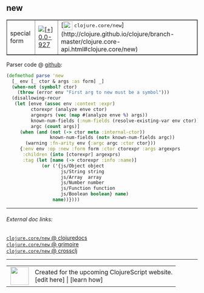 ## new



 <table border="1">
<tr>
<td>special form</td>
<td><a href="https://github.com/cljsinfo/cljs-api-docs/tree/0.0-927"><img valign="middle" alt="[+] 0.0-927" title="Added in 0.0-927" src="https://img.shields.io/badge/+-0.0--927-lightgrey.svg"></a> </td>
<td>
[<img height="24px" valign="middle" src="http://i.imgur.com/1GjPKvB.png"> <samp>clojure.core/new</samp>](http://clojure.github.io/clojure/branch-master/clojure.core-api.html#clojure.core/new)
</td>
</tr>
</table>









Parser code @ [github](https://github.com/clojure/clojurescript/blob/r2277/src/clj/cljs/analyzer.clj#L905-L927):

```clj
(defmethod parse 'new
  [_ env [_ ctor & args :as form] _]
  (when-not (symbol? ctor) 
    (throw (error env "First arg to new must be a symbol")))
  (disallowing-recur
   (let [enve (assoc env :context :expr)
         ctorexpr (analyze enve ctor)
         argexprs (vec (map #(analyze enve %) args))
         known-num-fields (:num-fields (resolve-existing-var env ctor))
         argc (count args)]
     (when (and (not (-> ctor meta :internal-ctor))
                known-num-fields (not= known-num-fields argc))
       (warning :fn-arity env {:argc argc :ctor ctor}))
     {:env env :op :new :form form :ctor ctorexpr :args argexprs
      :children (into [ctorexpr] argexprs)
      :tag (let [name (-> ctorexpr :info :name)]
             (or ('{js/Object object
                    js/String string
                    js/Array  array
                    js/Number number
                    js/Function function
                    js/Boolean boolean} name)
                 name))})))
```

<!--
Repo - tag - source tree - lines:

 <pre>
clojurescript @ r2277
└── src
    └── clj
        └── cljs
            └── <ins>[analyzer.clj:905-927](https://github.com/clojure/clojurescript/blob/r2277/src/clj/cljs/analyzer.clj#L905-L927)</ins>
</pre>

-->

---



###### External doc links:

[`clojure.core/new` @ clojuredocs](http://clojuredocs.org/clojure.core/new)<br>
[`clojure.core/new` @ grimoire](http://conj.io/store/v1/org.clojure/clojure/1.7.0-beta3/clj/clojure.core/new/)<br>
[`clojure.core/new` @ crossclj](http://crossclj.info/fun/clojure.core/new.html)<br>

---

 <table>
<tr><td>
<img valign="middle" align="right" width="48px" src="http://i.imgur.com/Hi20huC.png">
</td><td>
Created for the upcoming ClojureScript website.<br>
[edit here] | [learn how]
</td></tr></table>

[edit here]:https://github.com/cljsinfo/cljs-api-docs/blob/master/cljsdoc/special_new.cljsdoc
[learn how]:https://github.com/cljsinfo/cljs-api-docs/wiki/cljsdoc-files

<!--

This information was too distracting to show to readers, but I'll leave it
commented here since it is helpful to:

- pretty-print the data used to generate this document
- and show how to retrieve that data



The API data for this symbol:

```clj
{:ns "special",
 :name "new",
 :type "special form",
 :source {:code "(defmethod parse 'new\n  [_ env [_ ctor & args :as form] _]\n  (when-not (symbol? ctor) \n    (throw (error env \"First arg to new must be a symbol\")))\n  (disallowing-recur\n   (let [enve (assoc env :context :expr)\n         ctorexpr (analyze enve ctor)\n         argexprs (vec (map #(analyze enve %) args))\n         known-num-fields (:num-fields (resolve-existing-var env ctor))\n         argc (count args)]\n     (when (and (not (-> ctor meta :internal-ctor))\n                known-num-fields (not= known-num-fields argc))\n       (warning :fn-arity env {:argc argc :ctor ctor}))\n     {:env env :op :new :form form :ctor ctorexpr :args argexprs\n      :children (into [ctorexpr] argexprs)\n      :tag (let [name (-> ctorexpr :info :name)]\n             (or ('{js/Object object\n                    js/String string\n                    js/Array  array\n                    js/Number number\n                    js/Function function\n                    js/Boolean boolean} name)\n                 name))})))",
          :title "Parser code",
          :repo "clojurescript",
          :tag "r2277",
          :filename "src/clj/cljs/analyzer.clj",
          :lines [905 927]},
 :full-name "special/new",
 :full-name-encode "special_new",
 :clj-symbol "clojure.core/new",
 :history [["+" "0.0-927"]]}

```

Retrieve the API data for this symbol:

```clj
;; from Clojure REPL
(require '[clojure.edn :as edn])
(-> (slurp "https://raw.githubusercontent.com/cljsinfo/cljs-api-docs/catalog/cljs-api.edn")
    (edn/read-string)
    (get-in [:symbols "special/new"]))
```

-->
